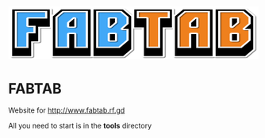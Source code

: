![](templates/resources/fabtab.svg)

# FABTAB
Website for http://www.fabtab.rf.gd

All you need to start is in the __tools__ directory
